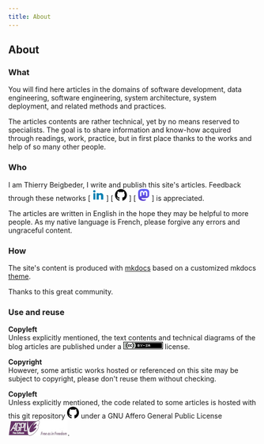 ```yaml
---
title: About
---
```


<h2 class="fw-bold mt-4">About</h2>

### What

You will find here articles in the domains of software development, data engineering,
software engineering, system architecture, system deployment,
and related methods and practices.

The articles contents are rather technical, yet by no means reserved to specialists.
The goal is to share information and know-how acquired through readings, work, practice,
but in first place thanks to the works and help of so many other people.

### Who

I am Thierry Beigbeder, I write and publish this site's articles.
Feedback through these networks
[ [![Image LinkedIn](images/linkedin-logo-24.png "LinkedIn")](https://www.linkedin.com/in/thierry-beigbeder-358169/) ]
[ [![Image GitHub](images/github-logo-24.png "github")](https://github.com/t-beigbeder) ]
[ [![Image Mastodon](images/mastodon-logo-24.png "mastodon")](https://mastodon.iriseden.eu/@thierry_b) ]
is appreciated.

The articles are written in English in the hope they may be helpful to more people.
As my native language is French, please forgive any errors and ungraceful content.

### How

The site's content is produced with [mkdocs](https://www.mkdocs.org/)
based on a customized mkdocs [theme](https://www.mkdocs.org/user-guide/choosing-your-theme/#mkdocs).

Thanks to this great community.

### Use and reuse

**Copyleft**  
Unless explicitly mentioned, the text contents and technical diagrams of the blog articles are published under a
[![Creative Commons License](images/cc-by-sa-80x15.png "Logo Creative Commons License")](https://creativecommons.org/licenses/by-sa/4.0/legalcode)
license.

**Copyright**  
However, some artistic works hosted or referenced on this site may be subject to copyright,
please don't reuse them without checking.

**Copyleft**  
Unless explicitly mentioned,
the code related to some articles is hosted with this git repository
[![Image GitHub](images/github-logo-24.png)](https://github.com/t-beigbeder/otvl_blog)
under
a GNU Affero General Public License
![AGPL](images/agpl-logo-120x32.jpg "AGPL logo").
